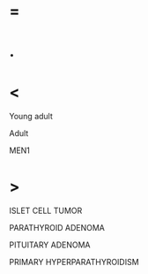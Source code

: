# =

# .

# <

Young adult

Adult

MEN1

# >

ISLET CELL TUMOR

PARATHYROID ADENOMA

PITUITARY ADENOMA

PRIMARY HYPERPARATHYROIDISM

